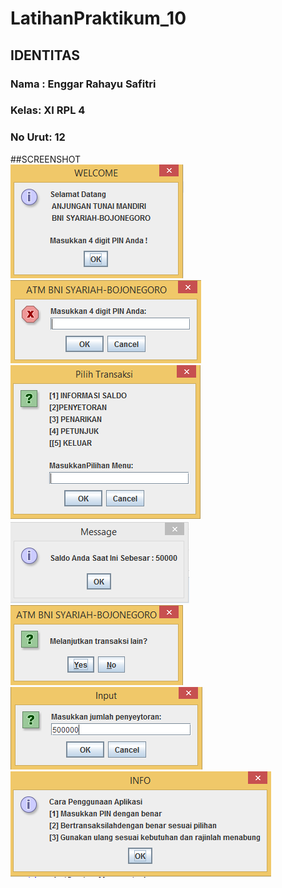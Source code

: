 # LatihanPraktikum_10
## IDENTITAS <br>
### Nama : Enggar Rahayu Safitri 
### Kelas: XI RPL 4
### No Urut: 12
##SCREENSHOT <br>
![1](https://github.com/Enggarrahayu/LatihanPraktikum_10/blob/master/1.PNG) <br>
![1](https://github.com/Enggarrahayu/LatihanPraktikum_10/blob/master/2.PNG) <br>
![1](https://github.com/Enggarrahayu/LatihanPraktikum_10/blob/master/3.PNG) <br>
![1](https://github.com/Enggarrahayu/LatihanPraktikum_10/blob/master/4.PNG) <br> 
![1](https://github.com/Enggarrahayu/LatihanPraktikum_10/blob/master/5.PNG) <br>
![1](https://github.com/Enggarrahayu/LatihanPraktikum_10/blob/master/6.PNG) <br>
![1](https://github.com/Enggarrahayu/LatihanPraktikum_10/blob/master/7.PNG)
